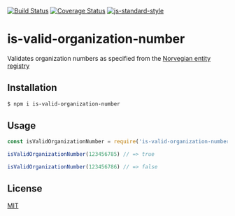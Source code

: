 [![Build Status](https://travis-ci.org/zrrrzzt/is-valid-organization-number.svg?branch=master)](https://travis-ci.org/zrrrzzt/is-valid-organization-number)
[![Coverage Status](https://coveralls.io/repos/zrrrzzt/is-valid-organization-number/badge.svg?branch=master&service=github)](https://coveralls.io/github/zrrrzzt/is-valid-organization-number?branch=master)
[![js-standard-style](https://img.shields.io/badge/code%20style-standard-brightgreen.svg?style=flat)](https://github.com/feross/standard)

# is-valid-organization-number

Validates organization numbers as specified from the [Norvegian entity registry](https://www.brreg.no/om-oss/samfunnsoppdraget-vart/registera-vare/einingsregisteret/organisasjonsnummeret/)

## Installation

```sh
$ npm i is-valid-organization-number
```

## Usage
```JavaScript
const isValidOrganizationNumber = require('is-valid-organization-number')

isValidOrganizationNumber(123456785) // => true

isValidOrganizationNumber(123456786) // => false
```

## License

[MIT](LICENSE)
